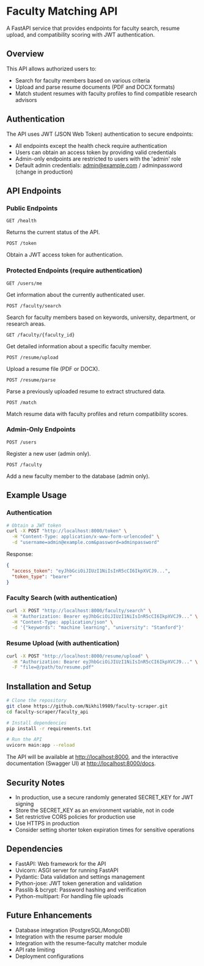 # Faculty Matching API

A FastAPI service that provides endpoints for faculty search, resume upload, and compatibility scoring with JWT authentication.

## Overview

This API allows authorized users to:
- Search for faculty members based on various criteria
- Upload and parse resume documents (PDF and DOCX formats)
- Match student resumes with faculty profiles to find compatible research advisors

## Authentication

The API uses JWT (JSON Web Token) authentication to secure endpoints:

- All endpoints except the health check require authentication
- Users can obtain an access token by providing valid credentials
- Admin-only endpoints are restricted to users with the 'admin' role
- Default admin credentials: admin@example.com / adminpassword (change in production)

## API Endpoints

### Public Endpoints

```
GET /health
```
Returns the current status of the API.

```
POST /token
```
Obtain a JWT access token for authentication.

### Protected Endpoints (require authentication)

```
GET /users/me
```
Get information about the currently authenticated user.

```
POST /faculty/search
```
Search for faculty members based on keywords, university, department, or research areas.

```
GET /faculty/{faculty_id}
```
Get detailed information about a specific faculty member.

```
POST /resume/upload
```
Upload a resume file (PDF or DOCX).

```
POST /resume/parse
```
Parse a previously uploaded resume to extract structured data.

```
POST /match
```
Match resume data with faculty profiles and return compatibility scores.

### Admin-Only Endpoints

```
POST /users
```
Register a new user (admin only).

```
POST /faculty
```
Add a new faculty member to the database (admin only).

## Example Usage

### Authentication

```bash
# Obtain a JWT token
curl -X POST "http://localhost:8000/token" \
  -H "Content-Type: application/x-www-form-urlencoded" \
  -d "username=admin@example.com&password=adminpassword"
```

Response:
```json
{
  "access_token": "eyJhbGciOiJIUzI1NiIsInR5cCI6IkpXVCJ9...",
  "token_type": "bearer"
}
```

### Faculty Search (with authentication)

```bash
curl -X POST "http://localhost:8000/faculty/search" \
  -H "Authorization: Bearer eyJhbGciOiJIUzI1NiIsInR5cCI6IkpXVCJ9..." \
  -H "Content-Type: application/json" \
  -d '{"keywords": "machine learning", "university": "Stanford"}'
```

### Resume Upload (with authentication)

```bash
curl -X POST "http://localhost:8000/resume/upload" \
  -H "Authorization: Bearer eyJhbGciOiJIUzI1NiIsInR5cCI6IkpXVCJ9..." \
  -F "file=@/path/to/resume.pdf"
```

## Installation and Setup

```bash
# Clone the repository
git clone https://github.com/Nikhil9989/faculty-scraper.git
cd faculty-scraper/faculty_api

# Install dependencies
pip install -r requirements.txt

# Run the API
uvicorn main:app --reload
```

The API will be available at [http://localhost:8000](http://localhost:8000), and the interactive documentation (Swagger UI) at [http://localhost:8000/docs](http://localhost:8000/docs).

## Security Notes

- In production, use a secure randomly generated SECRET_KEY for JWT signing
- Store the SECRET_KEY as an environment variable, not in code
- Set restrictive CORS policies for production use
- Use HTTPS in production
- Consider setting shorter token expiration times for sensitive operations

## Dependencies

- FastAPI: Web framework for the API
- Uvicorn: ASGI server for running FastAPI
- Pydantic: Data validation and settings management
- Python-jose: JWT token generation and validation
- Passlib & bcrypt: Password hashing and verification
- Python-multipart: For handling file uploads

## Future Enhancements

- Database integration (PostgreSQL/MongoDB)
- Integration with the resume parser module
- Integration with the resume-faculty matcher module
- API rate limiting
- Deployment configurations
